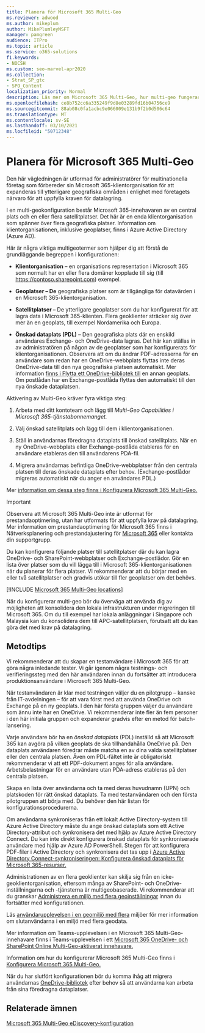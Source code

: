 ```yaml
---
title: Planera för Microsoft 365 Multi-Geo
ms.reviewer: adwood
ms.author: mikeplum
author: MikePlumleyMSFT
manager: pamgreen
audience: ITPro
ms.topic: article
ms.service: o365-solutions
f1.keywords:
- NOCSH
ms.custom: seo-marvel-apr2020
ms.collection:
- Strat_SP_gtc
- SPO_Content
localization_priority: Normal
description: Läs mer om Microsoft 365 Multi-Geo, hur multi-geo fungerar och vilka geoplatser som är tillgängliga för datalagring.
ms.openlocfilehash: ce8b752cc6a335249f9d8e03289fd16b04756ce9
ms.sourcegitcommit: 88ab08c0fa1acbc9e066009e131b9f2b0d506c64
ms.translationtype: MT
ms.contentlocale: sv-SE
ms.lasthandoff: 03/10/2021
ms.locfileid: "50712348"
---
```

# <a name="plan-for-microsoft-365-multi-geo"></a>Planera för Microsoft 365 Multi-Geo

Den här vägledningen är utformad för administratörer för multinationella företag som förbereder sin Microsoft 365-klientorganisation för att expanderas till ytterligare geografiska områden i enlighet med företagets närvaro för att uppfylla kraven för datalagring.

I en multi-geokonfiguration består Microsoft 365-innehavaren av en central plats och en eller flera satellitplatser. Det här är en enda klientorganisation som spänner över flera geografiska platser. Information om klientorganisationen, inklusive geoplatser, finns i Azure Active Directory (Azure AD).

Här är några viktiga multigeotermer som hjälper dig att förstå de grundläggande begreppen i konfigurationen:

-   **Klientorganisation** – en organisations representation i Microsoft 365 som normalt har en eller flera domäner kopplade till sig (till https://contoso.sharepoint.com) exempel. 

-   **Geoplatser – De** geografiska platser som är tillgängliga för datavärden i en Microsoft 365-klientorganisation.

-   **Satellitplatser –** De ytterligare geoplatser som du har konfigurerat för att lagra data i Microsoft 365-klienten. Flera geoklienter sträcker sig över mer än en geoplats, till exempel Nordamerika och Europa.

-   **Önskad dataplats (PDL)** – Den geografiska plats där en enskild användares Exchange- och OneDrive-data lagras. Det här kan ställas in av administratören på någon av de geoplatser som har konfigurerats för klientorganisationen. Observera att om du ändrar PDF-adresserna för en användare som redan har en OneDrive-webbplats flyttas inte deras OneDrive-data till den nya geografiska platsen automatiskt. Mer information [finns i Flytta ett OneDrive-bibliotek till](move-onedrive-between-geo-locations.md) en annan geoplats. Om postlådan har en Exchange-postlåda flyttas den automatiskt till den nya önskade dataplatsen.

Aktivering av Multi-Geo kräver fyra viktiga steg:

1.  Arbeta med ditt kontoteam och lägg till _Multi-Geo Capabilities i Microsoft 365-tjänstabonnemanget._

2.  Välj önskad satellitplats och lägg till dem i klientorganisationen.

3.  Ställ in användarnas föredragna dataplats till önskad satellitplats. När en ny OneDrive-webbplats eller Exchange-postlåda etableras för en användare etableras den till användarens PDA-fil.

4.  Migrera användarnas befintliga OneDrive-webbplatser från den centrala platsen till deras önskade dataplats efter behov. (Exchange-postlådor migreras automatiskt när du anger en användares PDL.)

Mer [information om dessa steg finns i Konfigurera Microsoft 365 Multi-Geo.](multi-geo-tenant-configuration.md)

> [!IMPORTANT]
> Observera att Microsoft 365 Multi-Geo inte är utformat för prestandaoptimering, utan har utformats för att uppfylla krav på datalagring. Mer information om prestandaoptimering för Microsoft 365 finns i Nätverksplanering och prestandajustering för [Microsoft 365](https://support.office.com/article/e5f1228c-da3c-4654-bf16-d163daee8848) eller kontakta din supportgrupp.

Du kan konfigurera följande platser till satellitplatser där du kan lagra OneDrive- och SharePoint-webbplatser och Exchange-postlådor. Gör en lista över platser som du vill lägga till i Microsoft 365-klientorganisationen när du planerar för flera platser. Vi rekommenderar att du börjar med en eller två satellitplatser och gradvis utökar till fler geoplatser om det behövs.

[!INCLUDE [Microsoft 365 Multi-Geo locations](../includes/microsoft-365-multi-geo-locations.md)]

När du konfigurerar multi-geo bör du överväga att använda dig av möjligheten att konsolidera den lokala infrastrukturen under migreringen till Microsoft 365. Om du till exempel har lokala anläggningar i Singapore och Malaysia kan du konsolidera dem till APC-satellitplatsen, förutsatt att du kan göra det med krav på datalagring.

## <a name="best-practices"></a>Metodtips

Vi rekommenderar att du skapar en testanvändare i Microsoft 365 för att göra några inledande tester. Vi går igenom några testnings- och verifieringssteg med den här användaren innan du fortsätter att introducera produktionsanvändare i Microsoft 365 Multi-Geo.

När testanvändaren är klar med testningen väljer du en pilotgrupp – kanske från IT-avdelningen – för att vara först med att använda OneDrive och Exchange på en ny geoplats. I den här första gruppen väljer du användare som ännu inte har en OneDrive. Vi rekommenderar inte fler än fem personer i den här initiala gruppen och expanderar gradvis efter en metod för batch-lansering.

Varje användare bör ha en *önskad dataplats* (PDL) inställd så att Microsoft 365 kan avgöra på vilken geoplats de ska tillhandahålla OneDrive på. Den dataplats användaren föredrar måste matcha en av dina valda satellitplatser eller den centrala platsen. Även om PDL-fältet inte är obligatoriskt rekommenderar vi att ett PDF-dokument anges för alla användare. Arbetsbelastningar för en användare utan PDA-adress etableras på den centrala platsen.

Skapa en lista över användarna och ta med deras huvudnamn (UPN) och platskoden för rätt önskad dataplats. Ta med testanvändaren och den första pilotgruppen att börja med. Du behöver den här listan för konfigurationsprocedurerna.

Om användarna synkroniseras från ett lokalt Active Directory-system till Azure Active Directory måste du ange önskad dataplats som ett Active Directory-attribut och synkronisera det med hjälp av Azure Active Directory Connect. Du kan inte direkt konfigurera önskad dataplats för synkroniserade användare med hjälp av Azure AD PowerShell. Stegen för att konfigurera PDF-filer i Active Directory och synkronisera det tas upp i [Azure Active Directory Connect-synkroniseringen: Konfigurera önskad dataplats för Microsoft 365-resurser.](https://docs.microsoft.com/azure/active-directory/connect/active-directory-aadconnectsync-feature-preferreddatalocation)

Administrationen av en flera geoklienter kan skilja sig från en icke-geoklientorganisation, eftersom många av SharePoint- och OneDrive-inställningarna och -tjänsterna är multigeobaserade. Vi rekommenderar att du granskar [Administrera en miljö med flera geoinställningar](administering-a-multi-geo-environment.md) innan du fortsätter med konfigurationen.

Läs [användarupplevelsen i en geomiljö med flera](multi-geo-user-experience.md) miljöer för mer information om slutanvändarna i en miljö med flera geodata.

Mer information om Teams-upplevelsen i en Microsoft 365 Multi-Geo-innehavare finns i Teams-upplevelsen i ett [Microsoft 365 OneDrive- och SharePoint Online Multi-Geo-aktiverat innehavare.](https://docs.microsoft.com/microsoftteams/teams-experience-o365odb-spo-multi-geo)

Information om hur du konfigurerar Microsoft 365 Multi-Geo finns i [Konfigurera Microsoft 365 Multi-Geo.](multi-geo-tenant-configuration.md)

När du har slutfört konfigurationen bör du komma ihåg att migrera användarnas [OneDrive-bibliotek](move-onedrive-between-geo-locations.md) efter behov så att användarna kan arbeta från sina föredragna dataplatser.

## <a name="related-topics"></a>Relaterade ämnen

[Microsoft 365 Multi-Geo eDiscovery-konfiguration](https://docs.microsoft.com/microsoft-365/enterprise/multi-geo-ediscovery-configuration)
